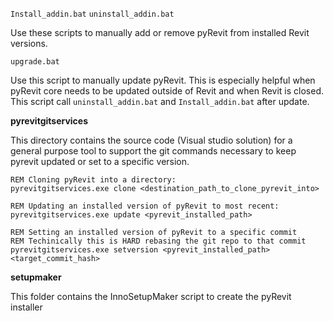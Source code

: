 `Install_addin.bat`
`uninstall_addin.bat`

Use these scripts to manually add or remove pyRevit from installed Revit versions.

`upgrade.bat`

Use this script to manually update pyRevit. This is especially helpful when pyRevit core needs to be updated outside of Revit and when Revit is closed. This script call `uninstall_addin.bat` and `Install_addin.bat` after update.

**pyrevitgitservices**

This directory contains the source code (Visual studio solution) for a general purpose tool to support the git commands necessary to keep pyrevit updated or set to a specific version.

``` batch
REM Cloning pyRevit into a directory:
pyrevitgitservices.exe clone <destination_path_to_clone_pyrevit_into>

REM Updating an installed version of pyRevit to most recent:
pyrevitgitservices.exe update <pyrevit_installed_path>

REM Setting an installed version of pyRevit to a specific commit
REM Techinically this is HARD rebasing the git repo to that commit
pyrevitgitservices.exe setversion <pyrevit_installed_path> <target_commit_hash>
```

**setupmaker**

This folder contains the InnoSetupMaker script to create the pyRevit installer
